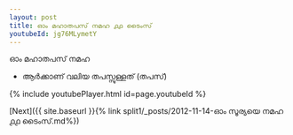 ```yaml
---
layout: post
title: ഓം മഹാതപസ് നമഹ ൧൧ ടൈംസ്
youtubeId: jg76MLymetY
---
```

 
 
 ഓം മഹാതപസ് നമഹ 
 
 -  ആർക്കാണ് വലിയ തപസ്സുള്ളത് (തപസ്) 
 
  
 
  
 
 
 
 
 
 


{% include youtubePlayer.html id=page.youtubeId %}
 
[Next]({{ site.baseurl }}{% link  split1/_posts/2012-11-14-ഓം സൂര്യയെ നമഹ ൧൧ ടൈംസ്.md%})
 

